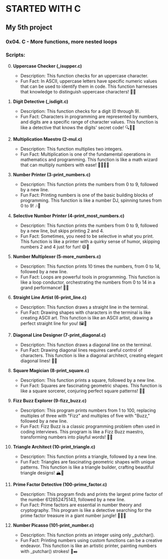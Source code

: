 # STARTED WITH C
## My 5th project
### 0x04. C - More functions, more nested loops


### Scripts:

0. **Uppercase Checker (_isupper.c)**
    - Description: This function checks for an uppercase character.
    - Fun Fact: In ASCII, uppercase letters have specific numeric values that can be used to identify them in code. This function harnesses that knowledge to distinguish uppercase characters! 🌟🔤

1. **Digit Detective (_isdigit.c)**
    - Description: This function checks for a digit (0 through 9).
    - Fun Fact: Characters in programming are represented by numbers, and digits are a specific range of character values. This function is like a detective that knows the digits' secret code! 🔍🕵️‍♂️

2. **Multiplication Maestro (2-mul.c)**
    - Description: This function multiplies two integers.
    - Fun Fact: Multiplication is one of the fundamental operations in mathematics and programming. This function is like a math wizard that can multiply numbers with ease! 🧙‍♂️✨🔢

3. **Number Printer (3-print_numbers.c)**
    - Description: This function prints the numbers from 0 to 9, followed by a new line.
    - Fun Fact: Printing numbers is one of the basic building blocks of programming. This function is like a number DJ, spinning tunes from 0 to 9! 🎶🔢

4. **Selective Number Printer (4-print_most_numbers.c)**
    - Description: This function prints the numbers from 0 to 9, followed by a new line, but skips printing 2 and 4.
    - Fun Fact: Sometimes, you need to be selective in what you print. This function is like a printer with a quirky sense of humor, skipping numbers 2 and 4 just for fun! 😄🔢

5. **Number Multiplexer (5-more_numbers.c)**
    - Description: This function prints 10 times the numbers, from 0 to 14, followed by a new line.
    - Fun Fact: Loops are powerful tools in programming. This function is like a loop conductor, orchestrating the numbers from 0 to 14 in a grand performance! 🎼🔢

6. **Straight Line Artist (6-print_line.c)**
    - Description: This function draws a straight line in the terminal.
    - Fun Fact: Drawing shapes with characters in the terminal is like creating ASCII art. This function is like an ASCII artist, drawing a perfect straight line for you! 🖼️🔳

7. **Diagonal Line Designer (7-print_diagonal.c)**
    - Description: This function draws a diagonal line on the terminal.
    - Fun Fact: Drawing diagonal lines requires careful control of characters. This function is like a diagonal architect, creating elegant diagonal lines! 📐🔲

8. **Square Magician (8-print_square.c)**
    - Description: This function prints a square, followed by a new line.
    - Fun Fact: Squares are fascinating geometric shapes. This function is like a square sorcerer, conjuring perfect square patterns! 🔮🔲

9. **Fizz Buzz Explorer (9-fizz_buzz.c)**
    - Description: This program prints numbers from 1 to 100, replacing multiples of three with "Fizz" and multiples of five with "Buzz," followed by a new line.
    - Fun Fact: Fizz Buzz is a classic programming problem often used in coding interviews. This program is like a Fizz Buzz maestro, transforming numbers into playful words! 🎈🎉

10. **Triangle Architect (10-print_triangle.c)**
    - Description: This function prints a triangle, followed by a new line.
    - Fun Fact: Triangles are fascinating geometric shapes with unique patterns. This function is like a triangle builder, crafting beautiful triangle designs! 🏔️🔺

11. **Prime Factor Detective (100-prime_factor.c)**
    - Description: This program finds and prints the largest prime factor of the number 612852475143, followed by a new line.
    - Fun Fact: Prime factors are essential in number theory and cryptography. This program is like a detective searching for the prime factor treasure in a giant number jungle! 🕵️‍♂️💎

12. **Number Picasso (101-print_number.c)**
    - Description: This function prints an integer using only _putchar().
    - Fun Fact: Printing numbers using custom functions can be a creative endeavor. This function is like an artistic printer, painting numbers with _putchar() strokes! 🎨✒️

